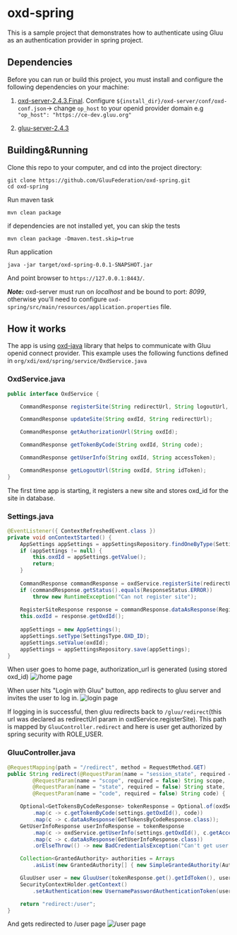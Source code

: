 # oxd-spring
This is a sample project that demonstrates how to authenticate using Gluu as an authentication provider in spring project.

## Dependencies
Before you can run or build this project, you must install and configure the following dependencies on your machine:

1. [oxd-server-2.4.3.Final](https://ox.gluu.org/maven/org/xdi/oxd-server/2.4.3.Final/). Configure `${install_dir}/oxd-server/conf/oxd-conf.json`->
 change `op_host` to your openid provider domain e.g `"op_host": "https://ce-dev.gluu.org"`

2. [gluu-server-2.4.3](https://www.gluu.org/docs/deployment/)


## Building&Running
Clone this repo to your computer, and cd into the project directory:
```
git clone https://github.com/GluuFederation/oxd-spring.git
cd oxd-spring 
```
Run maven task

```
mvn clean package
```
if dependencies are not installed yet, you can skip the tests
```
mvn clean package -Dmaven.test.skip=true
```
Run application
```
java -jar target/oxd-spring-0.0.1-SNAPSHOT.jar
```
And point browser to `https://127.0.0.1:8443/`.

***Note:*** oxd-server must run on *localhost* and be bound to port: *8099*, otherwise you'll need to configure `oxd-spring/src/main/resources/application.properties` file.

## How it works

The app is using [oxd-java](https://gluu.org/docs-oxd/plugin/java/) library that helps to communicate with Gluu openid connect provider. This example uses the following functions defined in `org/xdi/oxd/spring/service/OxdService.java`
### OxdService.java
```java
public interface OxdService {

    CommandResponse registerSite(String redirectUrl, String logoutUrl, String postLogoutRedirectUrl);

    CommandResponse updateSite(String oxdId, String redirectUrl);

    CommandResponse getAuthorizationUrl(String oxdId);

    CommandResponse getTokenByCode(String oxdId, String code);

    CommandResponse getUserInfo(String oxdId, String accessToken);

    CommandResponse getLogoutUrl(String oxdId, String idToken);
}

```
The first time app is starting, it registers a new site and stores oxd_id for the site in database.
### Settings.java
```java
@EventListener({ ContextRefreshedEvent.class })
private void onContextStarted() {
  	AppSettings appSettings = appSettingsRepository.findOneByType(SettingsType.OXD_ID);
  	if (appSettings != null) {
  	    this.oxdId = appSettings.getValue();
  	    return;
  	}
  
  	CommandResponse commandResponse = oxdService.registerSite(redirectUrl, logoutUrl, postLogoutUrl);
  	if (commandResponse.getStatus().equals(ResponseStatus.ERROR))
  	    throw new RuntimeException("Can not register site");
  
  	RegisterSiteResponse response = commandResponse.dataAsResponse(RegisterSiteResponse.class);
  	this.oxdId = response.getOxdId();
  
  	appSettings = new AppSettings();
  	appSettings.setType(SettingsType.OXD_ID);
  	appSettings.setValue(oxdId);
  	appSettings = appSettingsRepository.save(appSettings);
}
```
When user goes to home page, authorization_url is generated (using stored oxd_id)
![/home page](https://github.com/worm333/docs/blob/master/sources/img/examples/oxd-spring/Screen%20Shot%202016-05-23%20at%2012.30.15%20AM.png)

When user hits "Login with Gluu" button, app redirects to gluu server and invites the user to log in.
![login page](https://github.com/worm333/docs/blob/master/sources/img/examples/oxd-spring/Screen%20Shot%202016-05-23%20at%2012.37.21%20AM.png)

If logging in is successful, then gluu redirects back to `/gluu/redirect`(this url was declared as redirectUrl param in oxdService.registerSite). This path is mapped by `GluuController.redirect` and here is user get authorized by spring security with ROLE_USER.

### GluuController.java
```java
@RequestMapping(path = "/redirect", method = RequestMethod.GET)
public String redirect(@RequestParam(name = "session_state", required = false) String sessionState,
	    @RequestParam(name = "scope", required = false) String scope,
	    @RequestParam(name = "state", required = false) String state,
	    @RequestParam(name = "code", required = false) String code) {

	Optional<GetTokensByCodeResponse> tokenResponse = Optional.of(oxdService)
		.map(c -> c.getTokenByCode(settings.getOxdId(), code))
		.map(c -> c.dataAsResponse(GetTokensByCodeResponse.class));
	GetUserInfoResponse userInfoResponse = tokenResponse
		.map(c -> oxdService.getUserInfo(settings.getOxdId(), c.getAccessToken()))
		.map(c -> c.dataAsResponse(GetUserInfoResponse.class))
		.orElseThrow(() -> new BadCredentialsException("Can't get user info"));

	Collection<GrantedAuthority> authorities = Arrays
		.asList(new GrantedAuthority[] { new SimpleGrantedAuthority(AuthoritiesConstants.USER) });

	GluuUser user = new GluuUser(tokenResponse.get().getIdToken(), userInfoResponse.getClaims(), authorities);
	SecurityContextHolder.getContext()
		.setAuthentication(new UsernamePasswordAuthenticationToken(user, "", authorities));

	return "redirect:/user";
}
```

And gets redirected to /user page
![/user page](https://github.com/worm333/docs/blob/master/sources/img/examples/oxd-spring/Screen%20Shot%202016-05-23%20at%2012.37.48%20AM.png)



